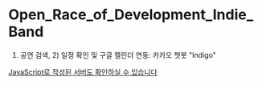 # Open_Race_of_Development_Indie_Band
1) 공연 검색, 2) 일정 확인 및 구글 캘린더 연동: 카카오 챗봇 "Indigo"

[JavaScript로 작성된 서버도 확인하실 수 있습니다](https://github.com/PaperCrafter/IndiGo_APIServer)
